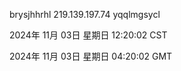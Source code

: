brysjhhrhl 219.139.197.74 yqqlmgsycl

2024年 11月 03日 星期日 12:20:02 CST

2024年 11月 03日 星期日 04:20:02 GMT
